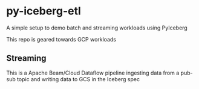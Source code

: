 # py-iceberg-etl
A simple setup to demo batch and streaming workloads using PyIceberg

This repo is geared towards GCP workloads

## Streaming
This is a Apache Beam/Cloud Dataflow pipeline ingesting data from a pub-sub topic and writing data to GCS in the Iceberg spec
